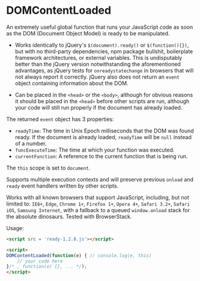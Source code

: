 # DOMContentLoaded
An extremely useful global function that runs your JavaScript code as soon as the DOM (Document Object Model) is ready to be manipulated.

* Works identically to jQuery's `$(document).ready()` or `$(function(){})`, but with no third-party dependencies, npm package bullshit, boilerplate framework architectures, or external variables. This is undisputably better than the jQuery version notwithstanding the aforementioned advantages, as jQuery tests for `onreadystatechange` in browsers that will not always report it correctly. jQuery also does not return an `event` object containing information about the DOM.

* Can be placed in the `<head>` or the `<body>`, although for obvious reasons it should be placed in the `<head>` before other scripts are run, although your code will still run properly if the document has already loaded.

The returned `event` object has 3 properties:

* `readyTime`: The time in Unix Epoch milliseconds that the DOM was found ready. If the document is already loaded, `readyTime` will be `null` instead of a number.
* `funcExecuteTime`: The time at which your function was executed.
* `currentFunction`: A reference to the current function that is being run.

The `this` scope is set to `document`.

Supports multiple execution contexts and will preserve previous `onload` and `ready` event handlers written by other scripts.

Works with all known browsers that support JavaScript, including, but not limited to: `IE6+`, `Edge`, `Chrome 1+`, `Firefox 1+`, `Opera 4+`, `Safari 3.2+`, `Safari iOS`, `Samsung Internet`, with a fallback to a queued `window.onload` stack for the absolute dinosaurs. Tested with BrowserStack.

Usage:

```html
<script src = 'ready-1.2.8.js'></script>
```

```html
<script>
DOMContentLoaded(function(e) { // console.log(e, this) 
    // your code here
}/* , function(e) {}, ... */);
</script>
```

